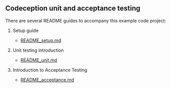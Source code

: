 ## Codeception unit and acceptance testing

There are several README guides to accompany this example code project:

1. Setup guide 

    - [README_setup.md](README_setup.md)

1. Unit testing introduction

    - [README_unit.md](README_unit.md)

1. Introduction to Acceptance Testing

    - [README_acceptance.md](README_acceptance.md)


